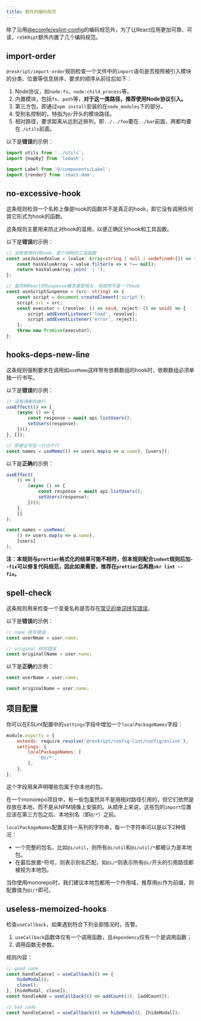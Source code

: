 ```yaml
---
title: 额外的编码规范
---
```


除了沿用[@ecomfe/eslint-config](https://github.com/ecomfe/eslint-config)的编码规范外，为了让React应用更加可靠、可读，`reSKRipt`额外内置了几个编码规范。

## import-order

`@reskript/import-order`规则检查一个文件中的`import`语句是否按照被引入模块的分类、位置等信息排序，要求的顺序从前往后如下：

1. Node协议，如`node:fs`、`node:child_process`等。
2. 内置模块，包括`fs`、`path`等，**对于这一类路径，推荐使用Node协议引入。**
3. 第三方包，即通过`npm install`安装的在`node_modules`下的部分。
4. 受别名控制的，特指为`@/`开头的模块路径。
5. 相对路径，要求距离从远到近排列，即`../../foo`要在`../bar`前面，两都均要在`./utils`前面。

以下是**错误**的示例：

```ts
import utils from '../utils';
import {mapBy} from 'lodash';
```

```ts
import Label from '@/components/Label';
import {render} from 'react-dom';
```

## no-excessive-hook

这条规则检测一个名称上像是hook的函数并不是真正的hook，即它没有调用任何其它形式为hook的函数。

这条规则主要用来防止对hook的滥用，以便正确区分hook和工具函数。

以下是**错误**的示例：

```ts
// 没有使用任何hook，是个纯粹的工具函数
const useJoinedValue = (value: Array<string | null | undefined>[]) => {
    const hasValueArray = value.filter(v => v !== null);
    return hasValueArray.join(' | ');
};

// 虽然和React的Suspense概念紧密相关，但依然不是一个hook
const useScriptSuspense = (src: string) => {
    const script = document.createElement('script');
    script.src = src;
    const executor = (resolve: () => void, reject: () => void) => {
        script.addEventListener('load', resolve);
        script.addEventListener('error', reject);
    };
    throw new Promise(executor);
};
```

## hooks-deps-new-line

这条规则强制要求在调用如`useMemo`这样带有依赖数组的hook时，依赖数组必须单独一行书写。

以下是**错误**的示例：

```ts
// 没有清晰的换行
useEffect(() => {
    (async () => {
        const response = await api.listUsers();
        setUsers(response);
    })();
}, []);

// 即便全写在一行也不行
const names = useMemo(() => users.map(u => u.name), [users]);
```

以下是**正确**的示例：

```ts
useEffect(
    () => {
        (async () => {
            const response = await api.listUsers();
            setUsers(response);
        })();
    },
    []
);

const names = useMemo(
    () => users.map(u => u.name),
    [users]
);
```

**注：本规则与`prettier`格式化的结果可能不相符，但本规则配合`indent`规则后加`--fix`可以修复代码规范，因此如果需要，推荐在`prettier`后再跑`skr lint --fix`。**

## spell-check

这条规则用来检查一个变量名称是否存在[常见的单词拼写错误](https://en.wikipedia.org/wiki/Wikipedia:Lists_of_common_misspellings/For_machines)。

以下是**错误**的示例：

```ts
// name 拼写错误
const userNmae = user.name;

// original 拼写错误
const originallName = user.name;
```

以下是**正确**的示例：

```ts
const userName = user.name;

const originalName = user.name;
```

## 项目配置

你可以在ESLint配置中的`settings`字段中增加一个`localPackageNames`字段：

```js
module.exports = {
    extends: require.resolve('@reskript/config-lint/config/eslint'),
    settings: {
        localPackageNames: [
            '@i/*',
        ],
    },
};
```

这个字段用来声明哪些包属于你本地的包。

在一个monorepo项目中，有一些包虽然并不是用相对路径引用的，但它们依然是存放在本地，而不是从NPM镜像上安装的。从顺序上来说，这些包的`import`位置应该在第三方包之后、本地别名（即`@/*`）之前。

`localPackageNames`配置支持一系列的字符串，每一个字符串可以是以下2种情况：

- 一个完整的包名，比如`@i/util`，则所有`@i/util`和`@i/util/*`都被认为是本地包。
- 在最后放置`*`符号，则表示别名匹配，如`@i/*`则表示所有`@i/`开头的引用路径都被视为本地包。

当你使用monorepo时，我们建议本地包都用一个作用域，推荐用`@i`作为前缀，则配置值为`@i/*`即可。


## useless-memoized-hooks

检查`useCallback`，如果遇到符合下列全部情况时，告警。

1. `useCallback`函数体仅有一个调用函数，且`dependency`仅有一个是调用函数；
2. 调用函数无参数。

规则内容：
```js
// good code
const handleCancel = useCallback(() => {
    hideModal();
    close();
}, [hideModal, close]);
const handleAdd = useCallback(() => addCount(1), [addCount]);

// bad code
const handleCancel = useCallback(() => hideModal(), [hideModal]);
```